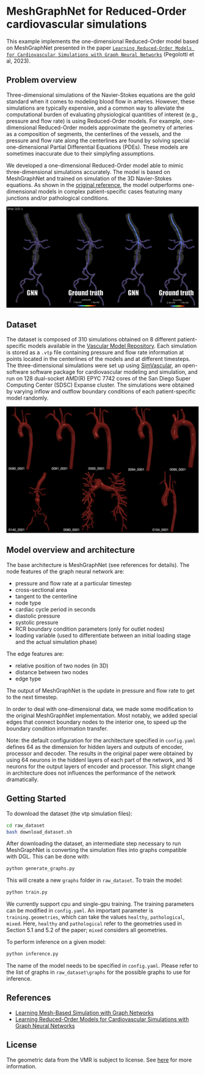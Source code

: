 # MeshGraphNet for Reduced-Order cardiovascular simulations

This example implements the one-dimensional Reduced-Order model based on
MeshGraphNet presented in the paper [`Learning Reduced-Order Models for Cardiovascular
Simulations with Graph Neural Networks`](https://arxiv.org/abs/2303.07310)
(Pegolotti et al, 2023).

## Problem overview

Three-dimensional simulations of the Navier-Stokes equations are the gold standard
when it comes to modeling blood flow in arteries. However, these simulations are
typically expensive, and a common way to alleviate the computational burden of
evaluating physiological quantities of interest (e.g., pressure and flow rate) is
using Reduced-Order models. For example, one-dimensional Reduced-Order models
approximate the geometry of arteries as a composition of segments,
the centerlines of the vessels, and the pressure and flow rate along the centerlines
are found by solving special one-dimensional Partial Differential Equations (PDEs).
These models are sometimes inaccurate due to their simplyfing assumptions.

We developed a one-dimensional Reduced-Order model able to mimic
three-dimensional simulations accurately. The model is based on MeshGraphNet and
trained on simulation of the 3D Navier-Stokes equations. As shown in the [original
reference](https://arxiv.org/abs/2303.07310), the model outperforms one-dimensional
models in complex patient-specific cases featuring many junctions and/or
pathological conditions.

![Comparison between the MeshGraphNet prediction and the ground truth for pressure.](../../../docs/img/bloodflow_1d_mgn_results.gif)

## Dataset

The dataset is composed of 310 simulations obtained on 8 different
patient-specific models available in the [Vascular Model Repository](www.vascularmodel.com).
Each simulation is stored as a `.vtp` file containing pressure and flow rate information
at points located in the centerlines of the models and at different timesteps.
The three-dimensional simulations were set up using [SimVascular](www.simvascular.org),
an open-software software package for cardiovascular modeling and simulation, and
run on 128 dual-socket AMD(R) EPYC 7742 cores of the San Diego Super Computing
Center (SDSC) Expanse cluster. The simulations were obtained by varying inflow
and outflow boundary conditions of each patient-specific model randomly.

![Patient-specific geometries contained in the dataset.](../../../docs/img/bloodflow_1d_mgn_geometries.png)

## Model overview and architecture

The base architecture is MeshGraphNet (see references for details). The node features
of the graph neural network are:

- pressure and flow rate at a particular timestep
- cross-sectional area
- tangent to the centerline
- node type
- cardiac cycle period in seconds
- diastolic pressure
- systolic pressure
- RCR boundary condition parameters (only for outlet nodes)
- loading variable (used to differentiate between an initial loading stage and
the actual simulation phase)

The edge features are:

- relative position of two nodes (in 3D)
- distance between two nodes
- edge type

The output of MeshGraphNet is the update in pressure and flow rate to get to the
next timestep.

In order to deal with one-dimensional data, we made some modification to the
original MeshGraphNet implementation. Most notably, we added special edges
that connect boundary nodes to the interior one, to speed up the boundary
condition information transfer.

Note: the default configuration for the architecture specified in `config.yaml`
defines 64 as the dimension for hidden layers and outputs of encoder, processor
and decoder. The results in the original paper were obtained by using 64 neurons
in the hiddenl layers of each part of the network, and 16 neurons for the output
layers of encoder and processor. This slight change in architecture does not
influences the performance of the network dramatically.

## Getting Started

To download the dataset (the vtp simulation files):

```bash
cd raw_dataset
bash download_dataset.sh
```

After downloading the dataset, an intermediate step necessary to run MeshGraphNet
is converting the simulation files into graphs compatible with DGL. This can be
done with:

```bash
python generate_graphs.py
```

This will create a new `graphs` folder in `raw_dataset`. To train the model:

```bash
python train.py
```

We currently support cpu and single-gpu training. The training parameters can be
modified in `config.yaml`. An important parameter is `training.geometries`,
which can take the values `healthy`, `pathological`, `mixed`.
Here, `healthy` and `pathological` refer to the geometries used in
Section 5.1 and 5.2 of the paper; `mixed` considers all geometries.

To perform inference on a given model:

```bash
python inference.py
```

The name of the model needs to be specified in `config.yaml`. Please refer to
the list of graphs in `raw_dataset\graphs` for the possible graphs to use for
inference.

## References

- [Learning Mesh-Based Simulation with Graph Networks](https://arxiv.org/abs/2010.03409)
- [Learning Reduced-Order Models for Cardiovascular Simulations with Graph Neural Networks](https://arxiv.org/abs/2303.07310)

## License

The geometric data from the VMR is subject to license. See
[here](https://vascularmodel.com/FAQs.html) for more information.
